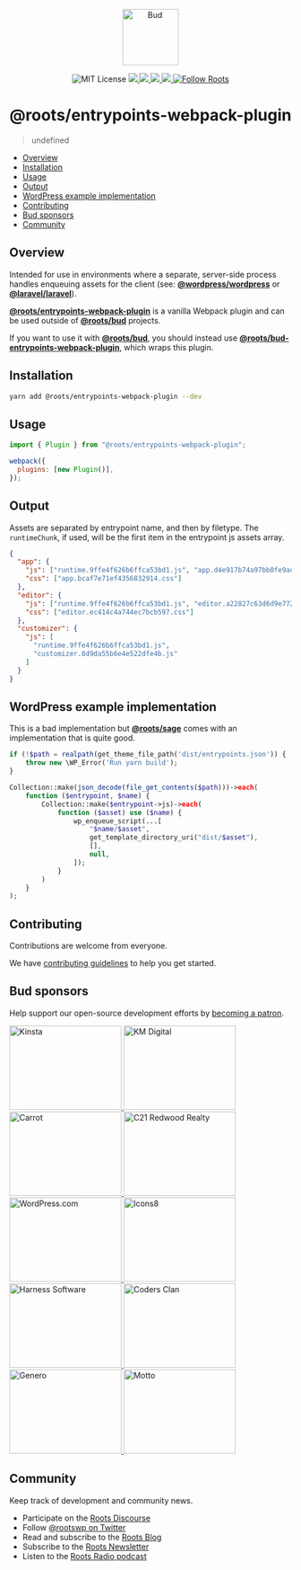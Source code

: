 <p align="center">
  <img alt="Bud" src="https://cdn.roots.io/app/uploads/logo-bud.svg" height="100">
</p>

<p align="center">
  <img alt="MIT License" src="https://img.shields.io/github/license/roots/bud?color=%23525ddc&style=flat-square">
  <a href="https://www.npmjs.com/package/@roots/entrypoints-webpack-plugin">
    <img src="https://img.shields.io/npm/v/@roots/entrypoints-webpack-plugin.svg?color=%23525ddc&style=flat-square" />
  </a>
  <a href="https://codeclimate.com/github/roots/bud-support/maintainability">
    <img src="https://img.shields.io/codeclimate/maintainability/roots/bud-support?color=%23525ddc&style=flat-square" />
  </a>
  <a href="https://github.com/roots/bud/actions/workflows/build">
    <img src="https://github.com/roots/bud/actions/workflows/build.yml/badge.svg" />
  </a>
  <a href="Typescript" src="https://github.com/roots/bud/tree/stable/typings">
    <img src="https://img.shields.io/badge/typings-%40roots%2Fbud--typings-%23525ddc" />
  </a>
  <a href="https://twitter.com/rootswp">
    <img alt="Follow Roots" src="https://img.shields.io/twitter/follow/rootswp.svg?color=%23525ddc&style=flat-square" />
  </a>
</p>

<h1 align="center">
  <strong>@roots/entrypoints-webpack-plugin</strong>
</h1>

> undefined

- [Overview](#overview)
- [Installation](#installation)
- [Usage](#usage)
- [Output](#output)
- [WordPress example implementation](#wordpress-example-implementation)
- [Contributing](#contributing)
- [Bud sponsors](#bud-sponsors)
- [Community](#community)

## Overview

Intended for use in environments where a separate, server-side process handles enqueuing assets for the client (see: [**@wordpress/wordpress**](https://github.com/wordpress/wordpress) or [**@laravel/laravel**](https://github.com/laravel/laravel)).

[**@roots/entrypoints-webpack-plugin**](https://github.com/roots/bud/tree/stable/packages/@roots/entrypoints-webpack-plugin) is a vanilla Webpack plugin and can be used outside of [**@roots/bud**](https://github.com/roots/bud/tree/stable/packages/@roots/bud) projects.

If you want to use it with [**@roots/bud**](https://github.com/roots/bud/tree/stable/packages/@roots/bud), you should instead use [**@roots/bud-entrypoints-webpack-plugin**](https://github.com/roots/bud/tree/stable/packages/@roots/bud-entrypoints-webpack-plugin), which wraps this plugin.

## Installation

```sh
yarn add @roots/entrypoints-webpack-plugin --dev
```

## Usage

```js
import { Plugin } from "@roots/entrypoints-webpack-plugin";

webpack({
  plugins: [new Plugin()],
});
```

## Output

Assets are separated by entrypoint name, and then by filetype. The `runtimeChunk`, if used, will be the first item in the entrypoint js assets array.

```json
{
  "app": {
    "js": ["runtime.9ffe4f626b6ffca53bd1.js", "app.d4e917b74a97bb0fe9ad.js"],
    "css": ["app.bcaf7e71ef4356832914.css"]
  },
  "editor": {
    "js": ["runtime.9ffe4f626b6ffca53bd1.js", "editor.a22827c63d6d9e772ea1.js"],
    "css": ["editor.ec414c4a744ec7bcb597.css"]
  },
  "customizer": {
    "js": [
      "runtime.9ffe4f626b6ffca53bd1.js",
      "customizer.8d9da55b6e4e522dfe4b.js"
    ]
  }
}
```

## WordPress example implementation

This is a bad implementation but [**@roots/sage**](https://github.com/roots/sage) comes with an implementation that is quite good.

```php
if (!$path = realpath(get_theme_file_path('dist/entrypoints.json')) {
    throw new \WP_Error('Run yarn build');
}

Collection::make(json_decode(file_get_contents($path)))->each(
    function ($entrypoint, $name) {
        Collection::make($entrypoint->js)->each(
            function ($asset) use ($name) {
                wp_enqueue_script(...[
                    "$name/$asset",
                    get_template_directory_uri("dist/$asset"),
                    [],
                    null,
                ]);
            }
        )
    }
);
```

## Contributing

Contributions are welcome from everyone.

We have [contributing guidelines](https://github.com/roots/guidelines/blob/master/CONTRIBUTING.md) to help you get started.

## Bud sponsors

Help support our open-source development efforts by [becoming a patron](https://www.patreon.com/rootsdev).

<a href="https://kinsta.com/?kaid=OFDHAJIXUDIV">
  <img src="https://cdn.roots.io/app/uploads/kinsta.svg" alt="Kinsta" width="200" height="150">
</a>
<a href="https://k-m.com/">
  <img src="https://cdn.roots.io/app/uploads/km-digital.svg" alt="KM Digital" width="200" height="150">
</a>
<a href="https://carrot.com/">
  <img src="https://cdn.roots.io/app/uploads/carrot.svg" alt="Carrot" width="200" height="150">
</a>
<a href="https://www.c21redwood.com/">
  <img src="https://cdn.roots.io/app/uploads/c21redwood.svg" alt="C21 Redwood Realty" width="200" height="150">
</a>
<a href="https://wordpress.com/">
  <img src="https://cdn.roots.io/app/uploads/wordpress.svg" alt="WordPress.com" width="200" height="150">
</a>
<a href="https://icons8.com/">
  <img src="https://cdn.roots.io/app/uploads/icons8.svg" alt="Icons8" width="200" height="150">
</a>
<a href="https://www.harnessup.com/">
  <img src="https://cdn.roots.io/app/uploads/harness-software.svg" alt="Harness Software" width="200" height="150">
</a>
<a href="https://www.codersclan.com/">
  <img src="https://cdn.roots.io/app/uploads/coders-clan.svg" alt="Coders Clan" width="200" height="150">
</a>
<a href="https://generodigital.com/">
  <img src="https://cdn.roots.io/app/uploads/genero.svg" alt="Genero" width="200" height="150">
</a>
<a href="https://motto.ca/roots">
  <img src="https://cdn.roots.io/app/uploads/motto.svg" alt="Motto" width="200" height="150">
</a>

## Community

Keep track of development and community news.

- Participate on the [Roots Discourse](https://discourse.roots.io/)
- Follow [@rootswp on Twitter](https://twitter.com/rootswp)
- Read and subscribe to the [Roots Blog](https://roots.io/blog/)
- Subscribe to the [Roots Newsletter](https://roots.io/subscribe/)
- Listen to the [Roots Radio podcast](https://roots.io/podcast/)
